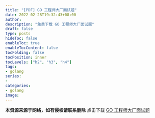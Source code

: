 ```yaml
---
title: "[PDF] GO 工程师大厂面试题"
date: 2022-02-28T19:32:43+08:00
author:
description: "免费下载 GO 工程师大厂面试题"
draft: false
type: posts
hideToc: false
enableToc: true
enableTocContent: false
tocFolding: false
tocPosition: inner
tocLevels: ["h2", "h3", "h4"]
tags:
- golang
series: 
-
categories:
- golang
image:
---
```

**本资源来源于网络，如有侵权请联系删除**
点击下载 [GO 工程师大厂面试题](/pdf/golang/2022-02-Go工程师大厂面试题.pdf)  


